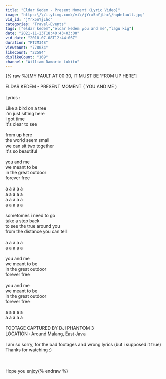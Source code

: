 ```yaml
---
title: "Eldar Kedem - Present Moment (Lyric Video)"
image: "https:\/\/i.ytimg.com\/vi\/jYrx5nYjLhc\/hqdefault.jpg"
vid_id: "jYrx5nYjLhc"
categories: "Travel-Events"
tags: ["eldar kedem","eldar kedem you and me","lagu kig"]
date: "2021-11-23T18:40:43+03:00"
vid_date: "2018-07-08T12:44:06Z"
duration: "PT2M34S"
viewcount: "778034"
likeCount: "22584"
dislikeCount: "169"
channel: "William Damario Lukito"
---
```

{% raw %}[MY FAULT AT 00:30, IT MUST BE 'FROM UP HERE']<br /><br />ELDAR KEDEM - PRESENT MOMENT ( YOU AND ME ) <br /><br />Lyrics :<br /><br />Like a bird on a tree<br />i'm just sitting here<br />i got time<br />it's clear to see<br /><br />from up here<br />the world seem small<br />we can sit two together<br />it's so beautiful<br /><br />you and me<br />we meant to be<br />in the great outdoor<br />forever free<br /><br />a a a a a<br />a a a a a<br />a a a a a <br />a a a a a <br /><br />sometomes i need to go<br />take a step back<br />to see the true around you<br />from the distance you can tell<br /><br />a a a a a<br />a a a a a<br /><br />you and me<br />we meant to be<br />in the great outdoor<br />forever free<br /><br />you and me<br />we meant to be<br />in the great outdoor<br />forever free<br /><br />a a a a a<br />a a a a a<br /><br />FOOTAGE CAPTURED BY DJI PHANTOM 3<br />LOCATION : Around Malang, East Java<br /><br />I am so sorry, for the bad footages and wrong lyrics (but i supposed it true)<br />Thanks for watching :)<br /><br /><br /><br />Hope you enjoy{% endraw %}
